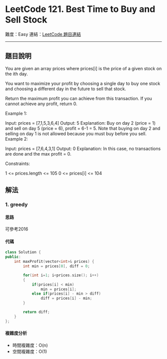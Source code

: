 # LeetCode 121. Best Time to Buy and Sell Stock

難度：Easy
連結：[LeetCode 題目連結](https://leetcode.com/problems/best-time-to-buy-and-sell-stock/description/)

---

## 題目說明
    
You are given an array prices where prices[i] is the price of a given stock on the ith day.

You want to maximize your profit by choosing a single day to buy one stock and choosing a different day in the future to sell that stock.

Return the maximum profit you can achieve from this transaction. If you cannot achieve any profit, return 0.

 

Example 1:

Input: prices = [7,1,5,3,6,4]
Output: 5
Explanation: Buy on day 2 (price = 1) and sell on day 5 (price = 6), profit = 6-1 = 5.
Note that buying on day 2 and selling on day 1 is not allowed because you must buy before you sell.
Example 2:

Input: prices = [7,6,4,3,1]
Output: 0
Explanation: In this case, no transactions are done and the max profit = 0.
 

Constraints:

1 <= prices.length <= 105
0 <= prices[i] <= 104

## 解法
### 1. greedy
#### 思路

可參考2016

#### 代碼
```c++
class Solution {
public:
    int maxProfit(vector<int>& prices) {
        int min = prices[0], diff = 0;

        for(int i=1; i<prices.size(); i++)
        {
            if(prices[i] < min)
                min = prices[i];
            else if(prices[i] - min > diff)
                diff = prices[i] - min;
        }

        return diff;
    }
};
```

#### 複雜度分析

- 時間複雜度：O(n)
- 空間複雜度：O(1)
